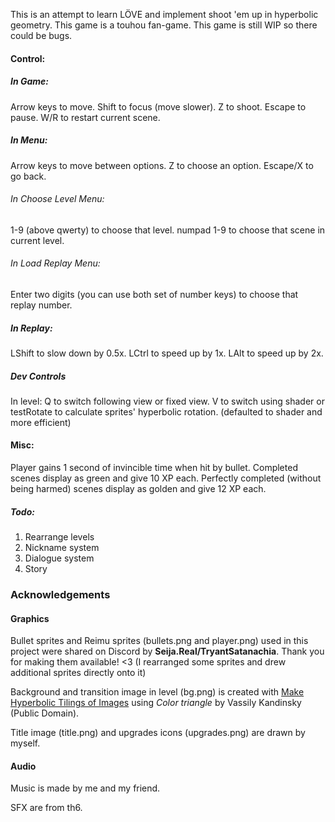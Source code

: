 This is an attempt to learn LÖVE and implement shoot 'em up in hyperbolic geometry.
This game is a touhou fan-game.
This game is still WIP so there could be bugs.

#### Control:
##### In Game:
Arrow keys to move.
Shift to focus (move slower).
Z to shoot.
Escape to pause.
W/R to restart current scene.
##### In Menu:
Arrow keys to move between options.
Z to choose an option.
Escape/X to go back.
###### In Choose Level Menu:
1-9 (above qwerty) to choose that level.
numpad 1-9 to choose that scene in current level.
###### In Load Replay Menu:
Enter two digits (you can use both set of number keys) to choose that replay number.
##### In Replay:
LShift to slow down by 0.5x.
LCtrl to speed up by 1x.
LAlt to speed up by 2x.

##### Dev Controls
In level: Q to switch following view or fixed view. V to switch using shader or testRotate to calculate sprites' hyperbolic rotation. (defaulted to shader and more efficient)

#### Misc:
Player gains 1 second of invincible time when hit by bullet.
Completed scenes display as green and give 10 XP each.
Perfectly completed (without being harmed) scenes display as golden and give 12 XP each.

##### Todo:
1. Rearrange levels
2. Nickname system
3. Dialogue system
4. Story


### Acknowledgements

#### Graphics

Bullet sprites and Reimu sprites (bullets.png and player.png) used in this project were shared on Discord by **Seija.Real/TryantSatanachia**. Thank you for making them available! <3
(I rearranged some sprites and drew additional sprites directly onto it)

Background and transition image in level (bg.png) is created with [Make Hyperbolic Tilings of Images](https://www.malinc.se/m/ImageTiling.php) using *Color triangle* by Vassily Kandinsky (Public Domain).

Title image (title.png) and upgrades icons (upgrades.png) are drawn by myself.

#### Audio

Music is made by me and my friend.

SFX are from th6.
